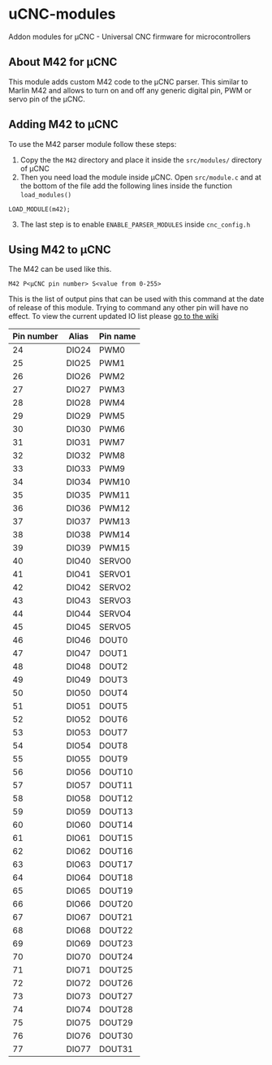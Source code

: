 # uCNC-modules

Addon modules for µCNC - Universal CNC firmware for microcontrollers

## About M42 for µCNC

This module adds custom M42 code to the µCNC parser. This similar to Marlin M42 and allows to turn on and off any generic digital pin, PWM or servo pin of the µCNC.

## Adding M42 to µCNC

To use the M42 parser module follow these steps:

1. Copy the the `M42` directory and place it inside the `src/modules/` directory of µCNC
2. Then you need load the module inside µCNC. Open `src/module.c` and at the bottom of the file add the following lines inside the function `load_modules()`

```
LOAD_MODULE(m42);
```

3. The last step is to enable `ENABLE_PARSER_MODULES` inside `cnc_config.h`

## Using M42 to µCNC

The M42 can be used like this.

```
M42 P<µCNC pin number> S<value from 0-255>
```

This is the list of output pins that can be used with this command at the date of release of this module.
Trying to command any other pin will have no effect.
To view the current updated IO list please [go to the wiki](https://github.com/Paciente8159/uCNC/wiki/Understanding-the-HAL#the-microcontroller-hal)

| Pin number | Alias | Pin name |
| ---------- | ----- | -------- |
| 24         | DIO24 | PWM0     |
| 25         | DIO25 | PWM1     |
| 26         | DIO26 | PWM2     |
| 27         | DIO27 | PWM3     |
| 28         | DIO28 | PWM4     |
| 29         | DIO29 | PWM5     |
| 30         | DIO30 | PWM6     |
| 31         | DIO31 | PWM7     |
| 32         | DIO32 | PWM8     |
| 33         | DIO33 | PWM9     |
| 34         | DIO34 | PWM10    |
| 35         | DIO35 | PWM11    |
| 36         | DIO36 | PWM12    |
| 37         | DIO37 | PWM13    |
| 38         | DIO38 | PWM14    |
| 39         | DIO39 | PWM15    |
| 40         | DIO40 | SERVO0   |
| 41         | DIO41 | SERVO1   |
| 42         | DIO42 | SERVO2   |
| 43         | DIO43 | SERVO3   |
| 44         | DIO44 | SERVO4   |
| 45         | DIO45 | SERVO5   |
| 46         | DIO46 | DOUT0    |
| 47         | DIO47 | DOUT1    |
| 48         | DIO48 | DOUT2    |
| 49         | DIO49 | DOUT3    |
| 50         | DIO50 | DOUT4    |
| 51         | DIO51 | DOUT5    |
| 52         | DIO52 | DOUT6    |
| 53         | DIO53 | DOUT7    |
| 54         | DIO54 | DOUT8    |
| 55         | DIO55 | DOUT9    |
| 56         | DIO56 | DOUT10   |
| 57         | DIO57 | DOUT11   |
| 58         | DIO58 | DOUT12   |
| 59         | DIO59 | DOUT13   |
| 60         | DIO60 | DOUT14   |
| 61         | DIO61 | DOUT15   |
| 62         | DIO62 | DOUT16   |
| 63         | DIO63 | DOUT17   |
| 64         | DIO64 | DOUT18   |
| 65         | DIO65 | DOUT19   |
| 66         | DIO66 | DOUT20   |
| 67         | DIO67 | DOUT21   |
| 68         | DIO68 | DOUT22   |
| 69         | DIO69 | DOUT23   |
| 70         | DIO70 | DOUT24   |
| 71         | DIO71 | DOUT25   |
| 72         | DIO72 | DOUT26   |
| 73         | DIO73 | DOUT27   |
| 74         | DIO74 | DOUT28   |
| 75         | DIO75 | DOUT29   |
| 76         | DIO76 | DOUT30   |
| 77         | DIO77 | DOUT31   |

